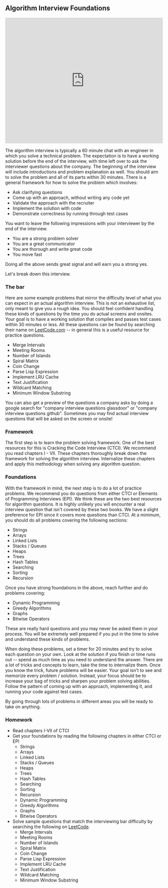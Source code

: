 ## Algorithm Interview Foundations

<iframe width="100%" height="400" src="https://www.youtube.com/embed/MITOJgHG_GQ" frameborder="0" allow="accelerometer; autoplay; encrypted-media; gyroscope; picture-in-picture" allowfullscreen></iframe>

The algorithm interview is typically a 60 minute chat with an engineer in which you solve a technical problem. The expectation is to have a working solution before the end of the interview, with time left over to ask the interviewer questions about the company. The beginning of the interview will include introductions and problem explanation as well. You should aim to solve the problem and all of its parts within 30 minutes. There is a general framework for how to solve the problem which involves:

* Ask clarifying questions
* Come up with an approach, without writing any code yet
* Validate the approach with the recruiter
* Implement the solution with code
* Demonstrate correctness by running through test cases

You want to leave the following impressions with your interviewer by the end of the interview.

* You are a strong problem solver
* You are a great communicator
* You are thorough and write great code
* You move fast

Doing all the above sends great signal and will earn you a strong yes.

Let's break down this interview.

### The bar
Here are some example problems that mirror the difficulty level of what you can expect in an actual algorithm interview. This is not an exhaustive list, only meant to give you a rough idea. You should feel confident handling these kinds of questions by the time you do actual screens and onsites. Your goal is to have a working solution that compiles and passes test cases within 30 minutes or less. All these questions can be found by searching their name on [LeetCode.com][leetcode] -- in general this is a useful resource for practice questions.

* Merge Intervals
* Meeting Rooms
* Number of Islands
* Spiral Matrix
* Coin Change
* Parse Lisp Expression
* Implement LRU Cache
* Text Justification
* Wildcard Matching
* Minimum Window Substring

You can also get a preview of the questions a company asks by doing a google search for "company interview questions glassdoor" or "company interview questions github". Sometimes you may find actual interview questions that will be asked on the screen or onsite!

### Framework
The first step is to learn the problem solving framework. One of the best resources for this is Cracking the Code Interview (CTCI). We recommend you read chapters I - VII. These chapters thoroughly break down the framework for solving the algorithm interview. Internalize these chapters and apply this methodology when solving any algorithm question.

### Foundations
With the framework in mind, the next step is to do a lot of practice problems. We recommend you do questions from either CTCI or Elements of Programming Interviews (EPI). We think these are the two best resources for algorithm questions. It is highly unlikely you will encounter a real interview question that isn't covered by these two books. We have a slight preference for EPI since it covers more questions than CTCI. At a minimum, you should do all problems covering the following sections:

* Strings
* Arrays
* Linked Lists
* Stacks / Queues
* Heaps
* Trees
* Hash Tables
* Searching
* Sorting
* Recursion

Once you have strong foundations in the above, reach further and do problems covering:

* Dynamic Programming
* Greedy Algorithms
* Graphs
* Bitwise Operators

These are really hard questions and you may never be asked them in your process. You will be extremely well prepared if you put in the time to solve and understand these kinds of problems.

When doing these problems, set a timer for 20 minutes and try to solve each question on your own. Look at the solution if you finish or time runs out -- spend as much time as you need to understand the answer. There are a lot of tricks and concepts to learn, take the time to internalize them. Once you know the trick, future problems will be easier. Your goal isn't to see and memorize every problem / solution. Instead, your focus should be to increase your bag of tricks and sharpen your problem solving abilities. Follow the pattern of coming up with an approach, implementing it, and running your code against test cases.

By going through lots of problems in different areas you will be ready to take on anything.

### Homework
* Read chapters I-VII of CTCI
* Get your foundations by reading the following chapters in either CTCI or EPI
    * Strings
    * Arrays
    * Linked Lists
    * Stacks / Queues
    * Heaps
    * Trees
    * Hash Tables
    * Searching
    * Sorting
    * Recursion
    * Dynamic Programming
    * Greedy Algorithms
    * Graphs
    * Bitwise Operators
* Solve sample questions that match the interviewing bar difficulty by searching the following on [LeetCode][leetcode].
    * Merge Intervals
    * Meeting Rooms
    * Number of Islands
    * Spiral Matrix
    * Coin Change
    * Parse Lisp Expression
    * Implement LRU Cache
    * Text Justification
    * Wildcard Matching
    * Minimum Window Substring

[leetcode]: www.leetcode.com

